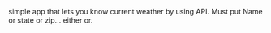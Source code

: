 simple app that lets you know current weather by using API.
Must put Name or state or zip... either or.
